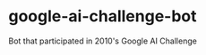 google-ai-challenge-bot
=======================

Bot that participated in 2010's Google AI Challenge

